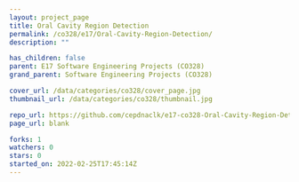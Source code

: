 ```yaml
---
layout: project_page
title: Oral Cavity Region Detection
permalink: /co328/e17/Oral-Cavity-Region-Detection/
description: ""

has_children: false
parent: E17 Software Engineering Projects (CO328)
grand_parent: Software Engineering Projects (CO328)

cover_url: /data/categories/co328/cover_page.jpg
thumbnail_url: /data/categories/co328/thumbnail.jpg

repo_url: https://github.com/cepdnaclk/e17-co328-Oral-Cavity-Region-Detection
page_url: blank

forks: 1
watchers: 0
stars: 0
started_on: 2022-02-25T17:45:14Z
---
```



